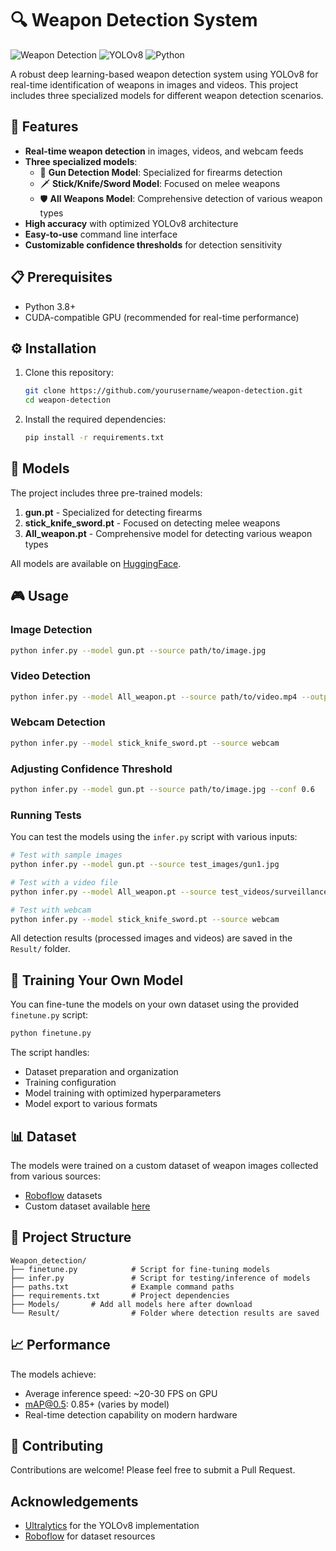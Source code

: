 # 🔍 Weapon Detection System

![Weapon Detection](https://img.shields.io/badge/AI-Weapon%20Detection-red)
![YOLOv8](https://img.shields.io/badge/Model-YOLOv8-blue)
![Python](https://img.shields.io/badge/Python-3.8%2B-green)


A robust deep learning-based weapon detection system using YOLOv8 for real-time identification of weapons in images and videos. This project includes three specialized models for different weapon detection scenarios.

## 🚀 Features

- **Real-time weapon detection** in images, videos, and webcam feeds
- **Three specialized models**:
  - 🔫 **Gun Detection Model**: Specialized for firearms detection
  - 🗡️ **Stick/Knife/Sword Model**: Focused on melee weapons
  - 🛡️ **All Weapons Model**: Comprehensive detection of various weapon types
- **High accuracy** with optimized YOLOv8 architecture
- **Easy-to-use** command line interface
- **Customizable confidence thresholds** for detection sensitivity

## 📋 Prerequisites

- Python 3.8+
- CUDA-compatible GPU (recommended for real-time performance)

## ⚙️ Installation

1. Clone this repository:
   ```bash
   git clone https://github.com/yourusername/weapon-detection.git
   cd weapon-detection
   ```

2. Install the required dependencies:
   ```bash
   pip install -r requirements.txt
   ```

## 🔧 Models

The project includes three pre-trained models:

1. **gun.pt** - Specialized for detecting firearms
2. **stick_knife_sword.pt** - Focused on detecting melee weapons
3. **All_weapon.pt** - Comprehensive model for detecting various weapon types

All models are available on [HuggingFace](https://huggingface.co/yourusername/weapon-detection-models).

## 🎮 Usage

### Image Detection

```bash
python infer.py --model gun.pt --source path/to/image.jpg
```

### Video Detection

```bash
python infer.py --model All_weapon.pt --source path/to/video.mp4 --output results.mp4
```

### Webcam Detection

```bash
python infer.py --model stick_knife_sword.pt --source webcam
```

### Adjusting Confidence Threshold

```bash
python infer.py --model gun.pt --source path/to/image.jpg --conf 0.6
```

### Running Tests

You can test the models using the `infer.py` script with various inputs:

```bash
# Test with sample images
python infer.py --model gun.pt --source test_images/gun1.jpg

# Test with a video file
python infer.py --model All_weapon.pt --source test_videos/surveillance.mp4 --output Result/detection_result.mp4

# Test with webcam
python infer.py --model stick_knife_sword.pt --source webcam
```

All detection results (processed images and videos) are saved in the `Result/` folder.

## 🔄 Training Your Own Model

You can fine-tune the models on your own dataset using the provided `finetune.py` script:

```bash
python finetune.py
```

The script handles:
- Dataset preparation and organization
- Training configuration
- Model training with optimized hyperparameters
- Model export to various formats

## 📊 Dataset

The models were trained on a custom dataset of weapon images collected from various sources:
- [Roboflow](https://roboflow.com) datasets
- Custom dataset available [here](https://drive.google.com/drive/folders/179q_MNjx0ipzybhdjpQTxVu3IbI-5lWl)

## 📁 Project Structure

```
Weapon_detection/
├── finetune.py            # Script for fine-tuning models
├── infer.py               # Script for testing/inference of models
├── paths.txt              # Example command paths
├── requirements.txt       # Project dependencies
├── Models/       # Add all models here after download
└── Result/                # Folder where detection results are saved
```

## 📈 Performance

The models achieve:
- Average inference speed: ~20-30 FPS on GPU
- mAP@0.5: 0.85+ (varies by model)
- Real-time detection capability on modern hardware

## 🤝 Contributing

Contributions are welcome! Please feel free to submit a Pull Request.


##  Acknowledgements

- [Ultralytics](https://github.com/ultralytics/ultralytics) for the YOLOv8 implementation
- [Roboflow](https://roboflow.com) for dataset resources
